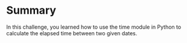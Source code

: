 # Summary

In this challenge, you learned how to use the time module in Python to calculate the elapsed time between two given dates.
